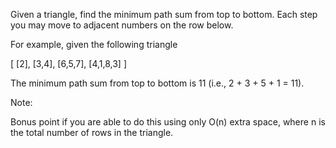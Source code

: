 Given a triangle, find the minimum path sum from top to bottom. Each step you may move to adjacent numbers on the row below.

For example, given the following triangle


[
     [2],
    [3,4],
   [6,5,7],
  [4,1,8,3]
]


The minimum path sum from top to bottom is 11 (i.e., 2 + 3 + 5 + 1 = 11).

Note:

Bonus point if you are able to do this using only O(n) extra space, where n is the total number of rows in the triangle.
